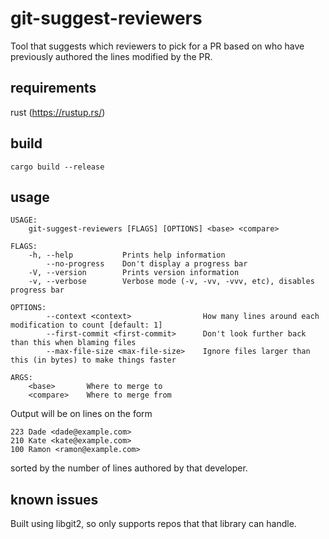 git-suggest-reviewers
===================
Tool that suggests which reviewers to pick for a PR based on who have previously authored the lines modified by the PR.

requirements
------------
rust (https://rustup.rs/)

build
-----
`cargo build --release`

usage
-----
    USAGE:
        git-suggest-reviewers [FLAGS] [OPTIONS] <base> <compare>

    FLAGS:
        -h, --help           Prints help information
            --no-progress    Don't display a progress bar
        -V, --version        Prints version information
        -v, --verbose        Verbose mode (-v, -vv, -vvv, etc), disables progress bar

    OPTIONS:
            --context <context>                How many lines around each modification to count [default: 1]
            --first-commit <first-commit>      Don't look further back than this when blaming files
            --max-file-size <max-file-size>    Ignore files larger than this (in bytes) to make things faster

    ARGS:
        <base>       Where to merge to
        <compare>    Where to merge from


Output will be on lines on the form
```
223 Dade <dade@example.com>
210 Kate <kate@example.com>
100 Ramon <ramon@example.com> 
```
sorted by the number of lines authored by that developer.

known issues
------------
Built using libgit2, so only supports repos that that library can handle.  
